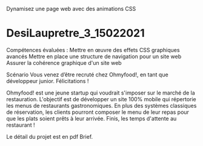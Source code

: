 Dynamisez une page web avec des animations CSS

# DesiLaupretre_3_15022021

Compétences évaluées :
Mettre en œuvre des effets CSS graphiques avancés
Mettre en place une structure de navigation pour un site web
Assurer la cohérence graphique d'un site web

Scénario
Vous venez d’être recruté chez Ohmyfood!, en tant que développeur junior. Félicitations !

Ohmyfood! est une jeune startup qui voudrait s'imposer sur le marché de la restauration. 
L'objectif est de développer un site 100% mobile qui répertorie les menus de restaurants gastronomiques. 
En plus des systèmes classiques de réservation, les clients pourront composer le menu de leur repas pour que les plats soient prêts à leur arrivée. Finis, les temps d'attente au restaurant !

Le détail du projet est en pdf Brief.
